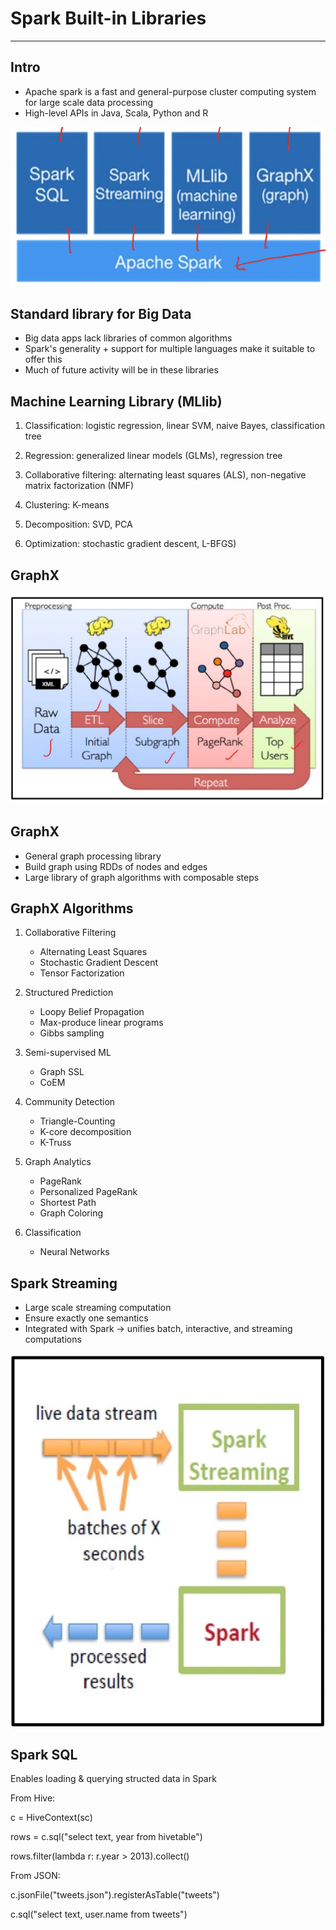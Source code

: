# Spark Built-in Libraries

---

## Intro

- Apache spark is a fast and general-purpose cluster computing system for large scale data processing
- High-level APIs in Java, Scala, Python and R

![image](../../../media/Technologies-Apache-Spark-Built-in-Libraries-image1.jpg)

## Standard library for Big Data

- Big data apps lack libraries of common algorithms
- Spark's generality + support for multiple languages make it suitable to offer this
- Much of future activity will be in these libraries

## Machine Learning Library (MLlib)

1. Classification: logistic regression, linear SVM, naive Bayes, classification tree

2. Regression: generalized linear models (GLMs), regression tree

3. Collaborative filtering: alternating least squares (ALS), non-negative matrix factorization (NMF)

4. Clustering: K-means

5. Decomposition: SVD, PCA

6. Optimization: stochastic gradient descent, L-BFGS)

## GraphX

![image](../../../media/Technologies-Apache-Spark-Built-in-Libraries-image2.jpeg)

## GraphX

- General graph processing library
- Build graph using RDDs of nodes and edges
- Large library of graph algorithms with composable steps

## GraphX Algorithms

1. Collaborative Filtering
    - Alternating Least Squares
    - Stochastic Gradient Descent
    - Tensor Factorization

2. Structured Prediction
    - Loopy Belief Propagation
    - Max-produce linear programs
    - Gibbs sampling

3. Semi-supervised ML
    - Graph SSL
    - CoEM

4. Community Detection
    - Triangle-Counting
    - K-core decomposition
    - K-Truss

5. Graph Analytics
    - PageRank
    - Personalized PageRank
    - Shortest Path
    - Graph Coloring

6. Classification
    - Neural Networks

## Spark Streaming

- Large scale streaming computation
- Ensure exactly one semantics
- Integrated with Spark -> unifies batch, interactive, and streaming computations

![image](../../../media/Technologies-Apache-Spark-Built-in-Libraries-image3.jpeg)

## Spark SQL

Enables loading & querying structed data in Spark

From Hive:

c = HiveContext(sc)

rows = c.sql("select text, year from hivetable")

rows.filter(lambda r: r.year > 2013).collect()

From JSON:

c.jsonFile("tweets.json").registerAsTable("tweets")

c.sql("select text, user.name from tweets")
